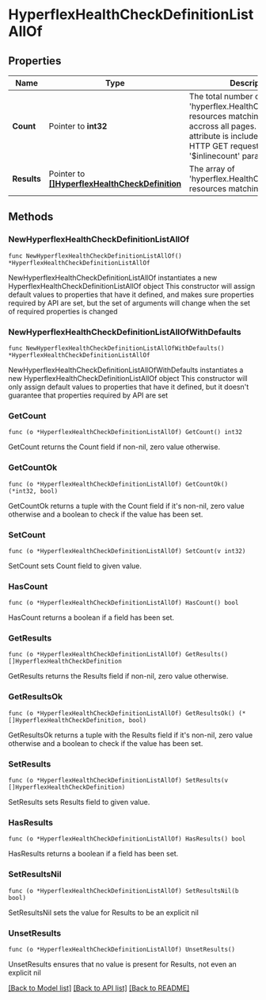 # HyperflexHealthCheckDefinitionListAllOf

## Properties

Name | Type | Description | Notes
------------ | ------------- | ------------- | -------------
**Count** | Pointer to **int32** | The total number of &#39;hyperflex.HealthCheckDefinition&#39; resources matching the request, accross all pages. The &#39;Count&#39; attribute is included when the HTTP GET request includes the &#39;$inlinecount&#39; parameter. | [optional] 
**Results** | Pointer to [**[]HyperflexHealthCheckDefinition**](hyperflex.HealthCheckDefinition.md) | The array of &#39;hyperflex.HealthCheckDefinition&#39; resources matching the request. | [optional] 

## Methods

### NewHyperflexHealthCheckDefinitionListAllOf

`func NewHyperflexHealthCheckDefinitionListAllOf() *HyperflexHealthCheckDefinitionListAllOf`

NewHyperflexHealthCheckDefinitionListAllOf instantiates a new HyperflexHealthCheckDefinitionListAllOf object
This constructor will assign default values to properties that have it defined,
and makes sure properties required by API are set, but the set of arguments
will change when the set of required properties is changed

### NewHyperflexHealthCheckDefinitionListAllOfWithDefaults

`func NewHyperflexHealthCheckDefinitionListAllOfWithDefaults() *HyperflexHealthCheckDefinitionListAllOf`

NewHyperflexHealthCheckDefinitionListAllOfWithDefaults instantiates a new HyperflexHealthCheckDefinitionListAllOf object
This constructor will only assign default values to properties that have it defined,
but it doesn't guarantee that properties required by API are set

### GetCount

`func (o *HyperflexHealthCheckDefinitionListAllOf) GetCount() int32`

GetCount returns the Count field if non-nil, zero value otherwise.

### GetCountOk

`func (o *HyperflexHealthCheckDefinitionListAllOf) GetCountOk() (*int32, bool)`

GetCountOk returns a tuple with the Count field if it's non-nil, zero value otherwise
and a boolean to check if the value has been set.

### SetCount

`func (o *HyperflexHealthCheckDefinitionListAllOf) SetCount(v int32)`

SetCount sets Count field to given value.

### HasCount

`func (o *HyperflexHealthCheckDefinitionListAllOf) HasCount() bool`

HasCount returns a boolean if a field has been set.

### GetResults

`func (o *HyperflexHealthCheckDefinitionListAllOf) GetResults() []HyperflexHealthCheckDefinition`

GetResults returns the Results field if non-nil, zero value otherwise.

### GetResultsOk

`func (o *HyperflexHealthCheckDefinitionListAllOf) GetResultsOk() (*[]HyperflexHealthCheckDefinition, bool)`

GetResultsOk returns a tuple with the Results field if it's non-nil, zero value otherwise
and a boolean to check if the value has been set.

### SetResults

`func (o *HyperflexHealthCheckDefinitionListAllOf) SetResults(v []HyperflexHealthCheckDefinition)`

SetResults sets Results field to given value.

### HasResults

`func (o *HyperflexHealthCheckDefinitionListAllOf) HasResults() bool`

HasResults returns a boolean if a field has been set.

### SetResultsNil

`func (o *HyperflexHealthCheckDefinitionListAllOf) SetResultsNil(b bool)`

 SetResultsNil sets the value for Results to be an explicit nil

### UnsetResults
`func (o *HyperflexHealthCheckDefinitionListAllOf) UnsetResults()`

UnsetResults ensures that no value is present for Results, not even an explicit nil

[[Back to Model list]](../README.md#documentation-for-models) [[Back to API list]](../README.md#documentation-for-api-endpoints) [[Back to README]](../README.md)


